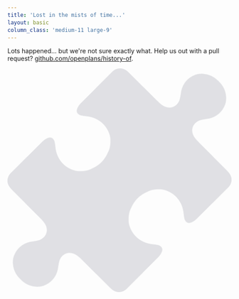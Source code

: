 ```yaml
---
title: 'Lost in the mists of time...'
layout: basic
column_class: 'medium-11 large-9'
---
```



<div class="row">
  <p class="columns small-12 medium-9 medium-push-3 large-10 large-push-2">Lots happened... but we're not sure exactly what. Help us out with a pull request? <a href="https://github.com/openplans/history-of">github.com/openplans/history-of</a>.</p>
  <p class="columns small-5 small-centered medium-3 medium-uncentered medium-pull-9 large-2 large-pull-10"><img src="images/puzzle.png" style="opacity:0.2;"></p>
</div>
  